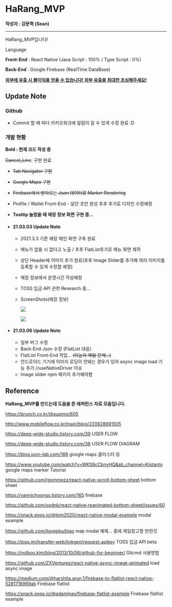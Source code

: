 # HaRang_MVP

**작성자 : 강문혁 (Sean)**

---------

HaRang_MVP입니다!

Language 

**Front-End** : React Native (Java Script : 100% / Type Script : 0%)

**Back-End** : Google Firebase (RealTime DataBase)

<u>**외부에 유출 시 불이익을 얻을 수 있습니다! 외부 유출을 최대한 조심해주세요!**</u>



## Update Note

### Github

- Commit 할 때 마다 카카오워크에 알림이 갈 수 있게 수정 완료 :D



### 개발 현황

**Bold : 현재 코드 작성 중**

~~Cancel_Line~~: 구현 완료



- ~~Tab Navigator 구현~~

- ~~Google Maps 구현~~

- ~~Firebase에서 받아오는 Json 데이터로 Marker Rendering~~

- Profile / Wallet Front-End - 일단 초안 완성 추후 추가로 디자인 수정예정

- **Tooltip 눌렀을 때 매장 정보 화면 구현 중...**

  

- #### 21.03.03 Update Note

  - 2021.3.3 기준 매장 메인 화면 구축 완료

  - 메뉴가 없을 시 없다고 노출 / 추후 FlatList추가로 메뉴 화면 제작

  - 상단 Header에 이미지 추가 완료(추후 Image Slider를 추가해 여러 이미지를 등록할 수 있게 수정할 예정)

  - 매장 정보에서 운영시간 작성예정

  - TOSS 입금 API 관련 Research 중...

  - ScreenShots(매장 정보)

    ![](https://ewr1.vultrobjects.com/harscreenshots/210303%20details%201.PNG)
  
    ![](https://ewr1.vultrobjects.com/harscreenshots/210303%20details%202.PNG)





- #### **21.03.06 Update Note**

  - 일부 버그 수정
  - Back-End Json 수정 (FlatList 대응)
  - FlatList Front-End 작업... ~~(이놈이 제일 문제...)~~
  - 안드로이드 기기에 이미지 로딩이 안돼는 경우가 있어 async image load 기능 추가 //useNativeDriver 이슈
  - Image slider npm 패키지 추가해야함

## Reference

**HaRang_MVP를 만드는데 도움을 준 레퍼런스 자료 모음입니다.**

https://brunch.co.kr/@supims/605

http://www.mobileflow.co.kr/main/blog/220828691505

https://deep-wide-studio.tistory.com/39 USER FLOW

https://deep-wide-studio.tistory.com/38 USER FLOW DIAGRAM

https://blog.joon-lab.com/168 google maps 클러스터 링

https://www.youtube.com/watch?v=WKS8cCbnyHQ&ab_channel=Kistanto google maps marker Tutorial

https://github.com/rgommezz/react-native-scroll-bottom-sheet bottom sheet

https://yannichoongs.tistory.com/165 firebase

https://github.com/osdnk/react-native-reanimated-bottom-sheet/issues/60

https://snack.expo.io/@tom2020/react-native-modal-example modal example

https://github.com/ilovepku/biao map modal 예제… 중에 제일참고할 만한것

https://toss.im/transfer-web/linkgen/request-apikey TOSS 입금 API beta

https://nolboo.kim/blog/2013/10/06/github-for-beginner/ Gitcmd 사용방법

https://github.com/ZXVentures/react-native-async-image-animated load async image

https://medium.com/@harshita.arun.1/firebase-to-flatlist-react-native-5281718969ab Firebase flatlist

https://snack.expo.io/@adamjnav/firebase-flatlist-example Firebase flatlist example

